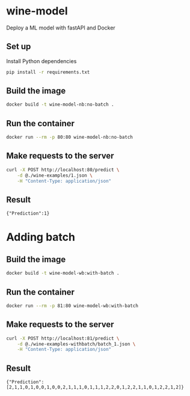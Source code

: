 # wine-model
Deploy a ML model with fastAPI and Docker

## Set up
Install Python dependencies
```bash
pip install -r requirements.txt
```
## Build the image
```bash
docker build -t wine-model-nb:no-batch .
```
## Run the container
```bash
docker run --rm -p 80:80 wine-model-nb:no-batch
```
## Make requests to the server
```bash
curl -X POST http://localhost:80/predict \
    -d @./wine-examples/1.json \
    -H "Content-Type: application/json"
```
## Result
```
{"Prediction":1}
```

# Adding batch
## Build the image
```bash
docker build -t wine-model-wb:with-batch .
```
## Run the container
```bash
docker run --rm -p 81:80 wine-model-wb:with-batch
```
## Make requests to the server
```bash
curl -X POST http://localhost:81/predict \
    -d @./wine-examples-withbatch/batch_1.json \
    -H "Content-Type: application/json"
```
## Result
```
{"Prediction":[2,1,1,0,1,0,0,1,0,0,2,1,1,1,0,1,1,1,2,2,0,1,2,2,1,1,0,1,2,2,1,2]}
```